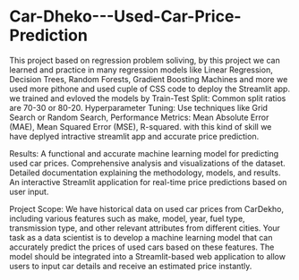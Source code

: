 # Car-Dheko---Used-Car-Price-Prediction

This project based on regression problem soliving, by this project we can learned and practice in many regression models like Linear Regression, Decision Trees, Random Forests, 
Gradient Boosting Machines and more
we used more pithone and used cuple of CSS code to deploy the Streamlit app. we trained and evloved the models by Train-Test Split: Common split ratios are 70-30 or 80-20. 
Hyperparameter Tuning: Use techniques like Grid Search or Random Search, Performance Metrics: Mean Absolute Error (MAE), Mean Squared Error (MSE), R-squared.
with this kind of skill we have deplyed intractive streamlit app and accurate price prediction.

Results: 
A functional and accurate machine learning model for predicting used car prices.
Comprehensive analysis and visualizations of the dataset.
Detailed documentation explaining the methodology, models, and results.
An interactive Streamlit application for real-time price predictions based on user input.

Project Scope:
We have historical data on used car prices from CarDekho, including various features such as make, model, year, fuel type, transmission type, 
and other relevant attributes from different cities. Your task as a data scientist is to develop a machine learning model that can accurately 
predict the prices of used cars based on these features. 
The model should be integrated into a Streamlit-based web application to allow users to input car details and receive an estimated price instantly.
